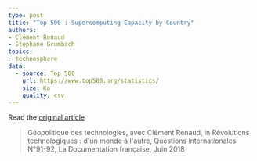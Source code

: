 ```yaml
---
type: post
title: "Top 500 : Supercomputing Capacity by Country"
authors:
- Clément Renaud
- Stephane Grumbach
topics:
- technosphere
data:
  - source: Top 500
    url: https://www.top500.org/statistics/
    size: Ko
    quality: csv
---
```



Read the [original article](https://www.ladocumentationfrancaise.fr/catalogue/3303331600916/index.shtml)

> Géopolitique des technologies,
avec Clément Renaud,
in Révolutions technologiques : d'un monde à l'autre, Questions internationales N°91-92, La Documentation française, Juin 2018
